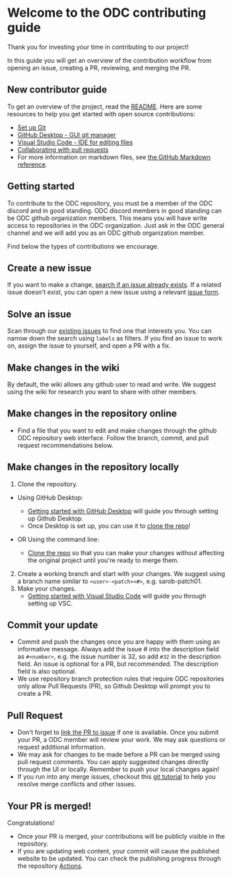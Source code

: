 # Welcome to the ODC contributing guide
<!-- forked from https://github.com/github/docs/blob/main/CONTRIBUTING.md-->

Thank you for investing your time in contributing to our project!  

<!--Read our [Code of Conduct](./CODE_OF_CONDUCT.md) to keep our community approachable and respectable. -->

In this guide you will get an overview of the contribution workflow from opening an issue, creating a PR, reviewing, and merging the PR.

## New contributor guide

To get an overview of the project, read the [README](README.md). Here are some resources to help you get started with open source contributions:

- [Set up Git](https://docs.github.com/en/get-started/quickstart/set-up-git)
- [GitHub Desktop - GUI git manager](https://desktop.github.com)
- [Visual Studio Code - IDE for editing files](https://code.visualstudio.com)
- [Collaborating with pull requests](https://docs.github.com/en/github/collaborating-with-pull-requests)
- For more information on markdown files, see [the GitHub Markdown reference](https://github.com/github/docs/blob/main/contributing/content-markup-reference.md).


## Getting started

To contribute to the ODC repository, you must be a member of the ODC discord and in good standing. ODC discord members in good standing can be ODC github organization members. This means you will have write access to repositories in the ODC organization. Just ask in the ODC general channel and we will add you as an ODC github organization member.

Find below the types of contributions we encourage.

## Create a new issue

If you want to make a change, [search if an issue already exists](https://docs.github.com/en/github/searching-for-information-on-github/searching-on-github/searching-issues-and-pull-requests#search-by-the-title-body-or-comments). If a related issue doesn't exist, you can open a new issue using a relevant [issue form](https://github.com/opendataforweb3/landscape/issues/new/choose). 

## Solve an issue

Scan through our [existing issues](https://github.com/github/docs/issues) to find one that interests you. You can narrow down the search using `labels` as filters. If you find an issue to work on, assign the issue to yourself, and open a PR with a fix.

## Make changes in the wiki

By default, the wiki allows any github user to read and write. We suggest using the wiki for research you want to share with other members. 

## Make changes in the repository online
- Find a file that you want to edit and make changes through the github ODC repository web interface. Follow the branch, commit, and pull request recommendations below. 

## Make changes in the repository locally

1. Clone the repository.
- Using GitHub Desktop:
  - [Getting started with GitHub Desktop](https://docs.github.com/en/desktop/installing-and-configuring-github-desktop/getting-started-with-github-desktop) will guide you through setting up Github Desktop.
  - Once Desktop is set up, you can use it to [clone the repo](https://docs.github.com/en/desktop/contributing-and-collaborating-using-github-desktop/cloning-and-forking-repositories-from-github-desktop)!

- OR Using the command line:
  - [Clone the repo](https://www.git-scm.com/docs/git-clone) so that you can make your changes without affecting the original project until you're ready to merge them.

2. Create a working branch and start with your changes. We suggest using a branch name similar to `<user>-<patch><#>`, e.g. sarob-patch01.
3. Make your changes.
   - [Getting started with Visual Studio Code](https://code.visualstudio.com/docs/introvideos/basics) will guide you through setting up VSC.

## Commit your update

- Commit and push the changes once you are happy with them using an informative message. Always add the issue # into the description field as `#<number>`, e.g. the issue number is 32, so add `#32` in the description field. An issue is optional for a PR, but recommended.  The description field is also optional. 
- We use repository branch protection rules that require ODC repositories only allow Pull Requests (PR), so Github Desktop will prompt you to create a PR.

## Pull Request

- Don't forget to [link the PR to issue](https://docs.github.com/en/issues/tracking-your-work-with-issues/) if one is available.
Once you submit your PR, a ODC member will review your work. We may ask questions or request additional information.
- We may ask for changes to be made before a PR can be merged using pull request comments. You can apply suggested changes directly through the UI or locally. Remember to push your local changes again!
- If you run into any merge issues, checkout this [git tutorial](https://github.com/skills/resolve-merge-conflicts) to help you resolve merge conflicts and other issues.

## Your PR is merged!

Congratulations! 

- Once your PR is merged, your contributions will be publicly visible in the repository.  
- If you are updating web content, your commit will cause the published website to be updated. You can check the publishing progress through the repository [Actions](https://github.com/OpenDataforWeb3/Landscape/actions). 
